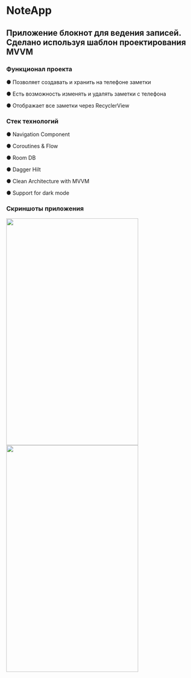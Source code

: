 # NoteApp
## Приложение блокнот для ведения записей. Сделано используя шаблон проектирования MVVM
### Функционал проекта
● Позволяет создавать и хранить на телефоне заметки

● Есть возможность изменять и удалять заметки с телефона

● Отображает все заметки через RecyclerView

### Стек технологий

● Navigation Component

● Coroutines & Flow

● Room DB

● Dagger Hilt

● Clean Architecture with MVVM

● Support for dark mode

### Скриншоты приложения

<img src="https://user-images.githubusercontent.com/60889423/173851467-722b3be4-e92d-4f25-8ade-aab4cfe130ca.jpg" width="350" height="600">
<img src="https://user-images.githubusercontent.com/60889423/163384245-87b0c732-4ab4-41d5-a153-1b179e0b12f9.png" width="350" height="600">
